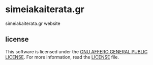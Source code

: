 # simeiakaiterata.gr

simeiakaiterata.gr website

## license

This software is licensed under the [GNU AFFERO GENERAL PUBLIC LICENSE](https://www.gnu.org/licenses/agpl-3.0.html).
For more information, read the [LICENSE](LICENSE) file.
